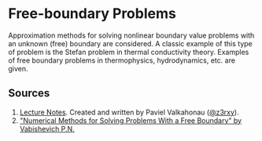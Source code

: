# Free-boundary Problems

Approximation methods for solving nonlinear boundary value problems with an unknown (free) boundary are considered. A classic example of this type of problem is the Stefan problem in thermal conductivity theory. Examples of free boundary problems in thermophysics, hydrodynamics, etc. are given.

## Sources
1. [Lecture Notes](https://github.com/makszeus/bsu/tree/main/Free-boundary%20Problems/fbp-lecture-notes.pdf). Created and written by Paviel Valkahonau ([@z3rxy](https://github.com/z3rxy)).
2. ["Numerical Methods for Solving Problems With a Free Boundary" by Vabishevich P.N.](https://github.com/makszeus/bsu/tree/main/Free-boundary%20Problems/vabishevich.djvu)

